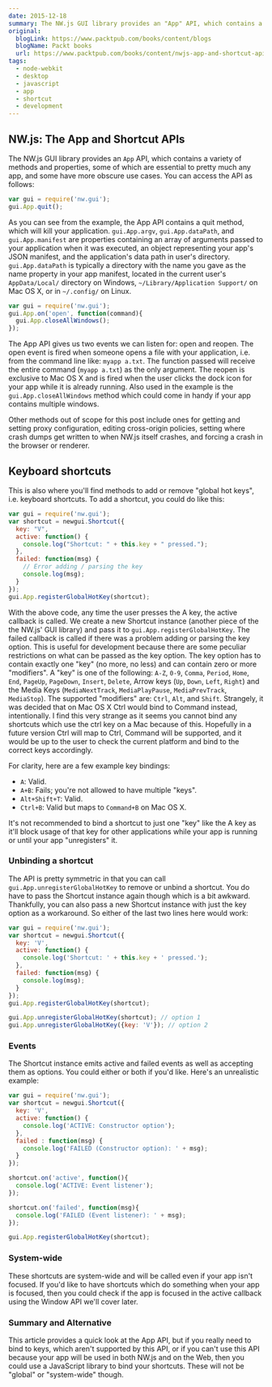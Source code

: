 ```yaml
---
date: 2015-12-18
summary: The NW.js GUI library provides an "App" API, which contains a variety of methods and properties, some of which are essential to pretty much any app, and some have more obscure use cases. You can access the API as follows...  
original:
  blogLink: https://www.packtpub.com/books/content/blogs
  blogName: Packt books
  url: https://www.packtpub.com/books/content/nwjs-app-and-shortcut-apis
tags:
  - node-webkit
  - desktop
  - javascript
  - app
  - shortcut
  - development
---
```


## NW.js: The App and Shortcut APIs

The NW.js GUI library provides an `App` API, which contains a variety of methods and properties, some of which are essential to pretty much any app, and some have more obscure use cases. You can access the API as follows:

```javascript
var gui = require('nw.gui');
gui.App.quit();
```

As you can see from the example, the App API contains a quit method, which will kill your application. `gui.App.argv`, `gui.App.dataPath`, and `gui.App.manifest` are properties containing an array of arguments passed to your application when it was executed, an object representing your app's JSON manifest, and the application's data path in user's directory. `gui.App.dataPath` is typically a directory with the name you gave as the name property in your app manifest, located in the current user's `AppData/Local/` directory on Windows, `~/Library/Application Support/` on Mac OS X, or in `~/.config/` on Linux.

```javascript
var gui = require('nw.gui');
gui.App.on('open', function(command){
  gui.App.closeAllWindows();
});
```

The App API gives us two events we can listen for: open and reopen. The open event is fired when someone opens a file with your application, i.e. from the command line like: `myapp a.txt`. The function passed will receive the entire command (`myapp a.txt`) as the only argument. The reopen is exclusive to Mac OS X and is fired when the user clicks the dock icon for your app while it is already running. Also used in the example is the `gui.App.closeAllWindows` method which could come in handy if your app contains multiple windows.

Other methods out of scope for this post include ones for getting and setting proxy configuration, editing cross-origin policies, setting where crash dumps get written to when NW.js itself crashes, and forcing a crash in the browser or renderer.

## Keyboard shortcuts

This is also where you'll find methods to add or remove "global hot keys", i.e. keyboard shortcuts. To add a shortcut, you could do like this:

```javascript
var gui = require('nw.gui');
var shortcut = newgui.Shortcut({
  key: "V",
  active: function() {
    console.log("Shortcut: " + this.key + " pressed.");
  },
  failed: function(msg) {
    // Error adding / parsing the key
    console.log(msg);
  }
});
gui.App.registerGlobalHotKey(shortcut);
```

With the above code, any time the user presses the A key, the active callback is called. We create a new Shortcut instance (another piece of the the NW.js' GUI library) and pass it to `gui.App.registerGlobalHotKey`. The failed callback is called if there was a problem adding or parsing the key option. This is useful for development because there are some peculiar restrictions on what can be passed as the key option. The key option has to contain exactly one "key" (no more, no less) and can contain zero or more "modifiers". A "key" is one of the following: `A-Z`, `0-9`, `Comma`, `Period`, `Home`, `End`, `PageUp`, `PageDown`, `Insert`, `Delete`, Arrow keys (`Up`, `Down`, `Left`, `Right`) and the Media Keys (`MediaNextTrack`, `MediaPlayPause`, `MediaPrevTrack`, `MediaStop`). The supported "modifiers" are: `Ctrl`, `Alt`, and `Shift`. Strangely, it was decided that on Mac OS X Ctrl would bind to Command instead, intentionally. I find this very strange as it seems you cannot bind any shortcuts which use the ctrl key on a Mac because of this. Hopefully in a future version Ctrl will map to Ctrl, Command will be supported, and it would be up to the user to check the current platform and bind to the correct keys accordingly.

For clarity, here are a few example key bindings: 

- `A`: Valid. 
- `A+B`: Fails; you're not allowed to have multiple "keys". 
- `Alt+Shift+T`: Valid. 
- `Ctrl+B`: Valid but maps to `Command+B` on Mac OS X.

It's not recommended to bind a shortcut to just one "key" like the A key as it'll block usage of that key for other applications while your app is running or until your app "unregisters" it.

### Unbinding a shortcut

The API is pretty symmetric in that you can call `gui.App.unregisterGlobalHotKey` to remove or unbind a shortcut. You do have to pass the Shortcut instance again though which is a bit awkward. Thankfully, you can also pass a new Shortcut instance with just the key option as a workaround. So either of the last two lines here would work:

```javascript
var gui = require('nw.gui');
var shortcut = newgui.Shortcut({
  key: 'V',
  active: function() {
    console.log('Shortcut: ' + this.key + ' pressed.');
  },
  failed: function(msg) {
    console.log(msg);
  }
});
gui.App.registerGlobalHotKey(shortcut);

gui.App.unregisterGlobalHotKey(shortcut); // option 1
gui.App.unregisterGlobalHotKey({key: 'V'}); // option 2
```

### Events

The Shortcut instance emits active and failed events as well as accepting them as options. You could either or both if you'd like. Here's an unrealistic example:

```javascript
var gui = require('nw.gui');
var shortcut = newgui.Shortcut({
  key: 'V',
  active: function() {
    console.log('ACTIVE: Constructor option');
  },
  failed : function(msg) {
    console.log('FAILED (Constructor option): ' + msg);
  }
});

shortcut.on('active', function(){
  console.log('ACTIVE: Event listener');
});

shortcut.on('failed', function(msg){
  console.log('FAILED (Event listener): ' + msg);
});

gui.App.registerGlobalHotKey(shortcut);
```

### System-wide

These shortcuts are system-wide and will be called even if your app isn't focused. If you'd like to have shortcuts which do something when your app is focused, then you could check if the app is focused in the active callback using the Window API we'll cover later.

### Summary and Alternative

This article provides a quick look at the App API, but if you really need to bind to keys, which aren't supported by this API, or if you can't use this API because your app will be used in both NW.js and on the Web, then you could use a JavaScript library to bind your shortcuts. These will not be "global" or "system-wide" though.
